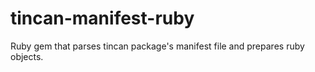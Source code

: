 # tincan-manifest-ruby
Ruby gem that parses tincan package's manifest file and prepares ruby objects.
